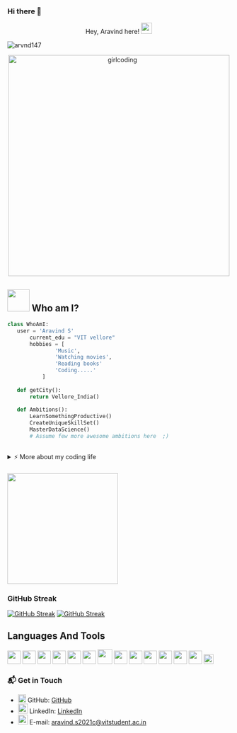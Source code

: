 ### Hi there 👋

<!--
**Arvnd147/Arvnd147** is a ✨ _special_ ✨ repository because its `README.md` (this file) appears on your GitHub profile.

Here are some ideas to get you started:

- 🔭 I’m currently working on ...
- 🌱 I’m currently learning ...
- 👯 I’m looking to collaborate on ...
- 🤔 I’m looking for help with ...
- 💬 Ask me about ...
- 📫 How to reach me: ...
- 😄 Pronouns: ...
- ⚡ Fun fact: ...
-->
<div align="center">
<p> Hey, Aravind here! <img src="https://media.giphy.com/media/hvRJCLFzcasrR4ia7z/giphy.gif" width="25px"> </p>
<p align="left"> <img src="https://komarev.com/ghpvc/?username=arvnd147&label=Profile%20views&color=0e75b6&style=flat" alt="arvnd147" /> </p>
</div>
<div align="center">
<img src="https://media.giphy.com/media/L1R1tvI9svkIWwpVYr/giphy.gif" alt="girlcoding" width="500"  />
</div>

## <img src="https://media.giphy.com/media/VgCDAzcKvsR6OM0uWg/giphy.gif" width="50">  Who am I?
 ```python
 class WhoAmI:
 	user = 'Aravind S'
		current_edu = "VIT vellore"
		hobbies = [
				'Music',
				'Watching movies',
				'Reading books'
				'Coding.....'
			]
	
	def getCity():
		return Vellore_India()
	
	def Ambitions():
		LearnSomethingProductive()
		CreateUniqueSkillSet()
		MasterDataScience()
		# Assume few more awesome ambitions here  ;)
	
 ```
 
 
<details>
<summary>⚡️ More about my coding life</summary>
<br />

![Top Langs](https://github-readme-stats.vercel.app/api/top-langs/?username=arvnd147&layout=compact)

![Aravind's github stats](https://github-readme-stats.vercel.app/api?username=arvnd147&count_private=true&show_icons=true&theme=onedark)

</details>

### <img src="https://media.giphy.com/media/VTtANKl0beDFQRLDTh/giphy.gif" width="250">

### GitHub Streak
[![GitHub Streak](https://github-readme-streak-stats.herokuapp.com?user=arvnd147)](https://git.io/streak-stats)
[![GitHub Streak](https://streak-stats.demolab.com/?user=arvnd147)](https://git.io/streak-stats)
## Languages And Tools
<img src = 'https://github.com/MarikIshtar007/MarikIshtar007/blob/master/images/c-original.svg' width='30'/> <img src = 'https://github.com/MarikIshtar007/MarikIshtar007/blob/master/images/cpp.svg' width='30'/> <img src = 'https://github.com/MarikIshtar007/MarikIshtar007/blob/master/images/python2.png' height='30'/>  <img src = 'https://github.com/MarikIshtar007/MarikIshtar007/blob/master/images/html.svg' width='30'/> <img src = 'https://github.com/MarikIshtar007/MarikIshtar007/blob/master/images/css.svg' width='30'/> <img src = 'https://github.com/MarikIshtar007/MarikIshtar007/blob/master/images/js.svg' width='30'/> <img src = 'https://github.com/MarikIshtar007/MarikIshtar007/blob/master/images/bootstrap.svg' width='33'/> <img src = 'https://github.com/MarikIshtar007/MarikIshtar007/blob/master/images/sql.svg' width='30'/> <img src = 'https://github.com/simple-icons/simple-icons/blob/develop/icons/adobeaftereffects.svg' width='30'/> <img src ='https://github.com/simple-icons/simple-icons/blob/develop/icons/adobeillustrator.svg' width='30'/> <img src = 'https://github.com/simple-icons/simple-icons/blob/develop/icons/adobephotoshop.svg' width='30'/> <img src = 'https://github.com/simple-icons/simple-icons/blob/develop/icons/adobepremierepro.svg' width='30'/> <img src = 'https://github.com/MarikIshtar007/MarikIshtar007/blob/master/images/git.svg' width='30'/> <img src = 'https://github.com/MarikIshtar007/MarikIshtar007/blob/master/images/flutter-logo.svg' width='22'/>


 
 ### 📬 Get in Touch

- <img src="https://media.giphy.com/media/CwTvSiWflgCGKgz5eb/giphy.gif" width="18"> GitHub: [GitHub](https://www.github.com/arvnd147)
- <img src="https://media.giphy.com/media/HQTYdpx1yhxWpugAi2/giphy.gif" width="22"> LinkedIn: [LinkedIn](https://www.linkedin.com/in/aravinds-coder/)
- <img src="https://media.giphy.com/media/fYBttYPejVFv1tcJbz/giphy.gif" width="22"> E-mail: aravind.s2021c@vitstudent.ac.in
